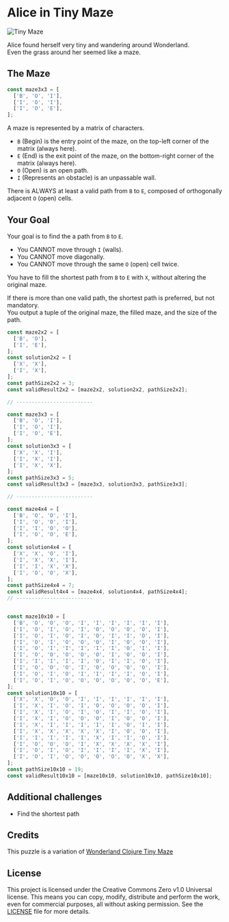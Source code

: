 # Alice in Tiny Maze


![Tiny Maze](https://images.weserv.nl/?url=https://ih1.redbubble.net/image.2038436096.2542/flat,750x,075,f-pad,750x1000,f8f8f8.jpg&w=300)

Alice found herself very tiny and wandering around Wonderland.  
Even the grass around her seemed like a maze.

## The Maze

```typescript
const maze3x3 = [
  ['B', 'O', 'I'],
  ['I', 'O', 'I'],
  ['I', 'O', 'E'],
];
```

A maze is represented by a matrix of characters.
- `B` (Begin) is the entry point of the maze, on the top-left corner of the matrix (always here).
- `E` (End) is the exit point of the maze, on the bottom-right corner of the matrix (always here).
- `O` (Open) is an open path.
- `I` (Represents an obstacle) is an unpassable wall.
  
There is ALWAYS at least a valid path from `B` to `E`, composed of orthogonally adjacent `O` (open) cells.

## Your Goal

Your goal is to find the a path from `B` to `E`.
- You CANNOT move through `I` (walls).
- You CANNOT move diagonally.
- You CANNOT move through the same `O` (open) cell twice.


You have to fill the shortest path from `B` to `E` with `X`, without altering the original maze.  

If there is more than one valid path, the shortest path is preferred, but not mandatory.  
You output a tuple of the original maze, the filled maze, and the size of the path.  


```typescript
const maze2x2 = [
  ['B', 'O'],
  ['I', 'E'],
];
const solution2x2 = [
  ['X', 'X'],
  ['I', 'X'],
];
const pathSize2x2 = 3;
const validResult2x2 = [maze2x2, solution2x2, pathSize2x2];

// -------------------------

const maze3x3 = [
  ['B', 'O', 'I'],
  ['I', 'O', 'I'],
  ['I', 'O', 'E'],
];
const solution3x3 = [
  ['X', 'X', 'I'],
  ['I', 'X', 'I'],
  ['I', 'X', 'X'],
];
const pathSize3x3 = 5;
const validResult3x3 = [maze3x3, solution3x3, pathSize3x3];

// -------------------------

const maze4x4 = [
  ['B', 'O', 'O', 'I'],
  ['I', 'O', 'O', 'I'],
  ['I', 'I', 'O', 'O'],
  ['I', 'O', 'O', 'E'],
];
const solution4x4 = [
  ['X', 'X', 'O', 'I'],
  ['I', 'X', 'X', 'I'],
  ['I', 'I', 'X', 'X'],
  ['I', 'O', 'O', 'X'],
];
const pathSize4x4 = 7;
const validResult4x4 = [maze4x4, solution4x4, pathSize4x4];
// -------------------------


const maze10x10 = [
  ['B', 'O', 'O', 'O', 'I', 'I', 'I', 'I', 'I', 'I'],
  ['I', 'O', 'I', 'O', 'I', 'O', 'O', 'O', 'O', 'I'],
  ['I', 'O', 'I', 'O', 'I', 'O', 'I', 'I', 'O', 'I'],
  ['I', 'O', 'I', 'O', 'O', 'O', 'I', 'O', 'O', 'I'],
  ['I', 'O', 'I', 'I', 'I', 'I', 'I', 'O', 'I', 'I'],
  ['I', 'O', 'O', 'O', 'O', 'O', 'I', 'O', 'O', 'I'],
  ['I', 'I', 'I', 'I', 'I', 'O', 'I', 'I', 'O', 'I'],
  ['I', 'O', 'O', 'O', 'I', 'O', 'O', 'O', 'O', 'I'],
  ['I', 'O', 'I', 'O', 'I', 'I', 'I', 'I', 'O', 'I'],
  ['I', 'O', 'I', 'O', 'O', 'O', 'O', 'O', 'O', 'E'],
];
const solution10x10 = [
  ['X', 'X', 'O', 'O', 'I', 'I', 'I', 'I', 'I', 'I'],
  ['I', 'X', 'I', 'O', 'I', 'O', 'O', 'O', 'O', 'I'],
  ['I', 'X', 'I', 'O', 'I', 'O', 'I', 'I', 'O', 'I'],
  ['I', 'X', 'I', 'O', 'O', 'O', 'I', 'O', 'O', 'I'],
  ['I', 'X', 'I', 'I', 'I', 'I', 'I', 'O', 'I', 'I'],
  ['I', 'X', 'X', 'X', 'X', 'X', 'I', 'O', 'O', 'I'],
  ['I', 'I', 'I', 'I', 'I', 'X', 'I', 'I', 'O', 'I'],
  ['I', 'O', 'O', 'O', 'I', 'X', 'X', 'X', 'X', 'I'],
  ['I', 'O', 'I', 'O', 'I', 'I', 'I', 'I', 'X', 'I'],
  ['I', 'O', 'I', 'O', 'O', 'O', 'O', 'O', 'X', 'X'],
];
const pathSize10x10 = 19;
const validResult10x10 = [maze10x10, solution10x10, pathSize10x10];
```

## Additional challenges

- Find the shortest path

## Credits

This puzzle is a variation of [Wonderland Clojure Tiny Maze](https://github.com/gigasquid/wonderland-clojure-katas/tree/master/tiny-maze)

## License

This project is licensed under the Creative Commons Zero v1.0 Universal license. This means you can copy, modify, distribute and perform the work, even for commercial purposes, all without asking permission. See the [LICENSE](LICENSE) file for more details.

